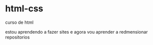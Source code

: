 # html-css
 curso de html

 estou aprendendo a fazer sites e agora vou aprender a redmensionar 
 repositorios 
